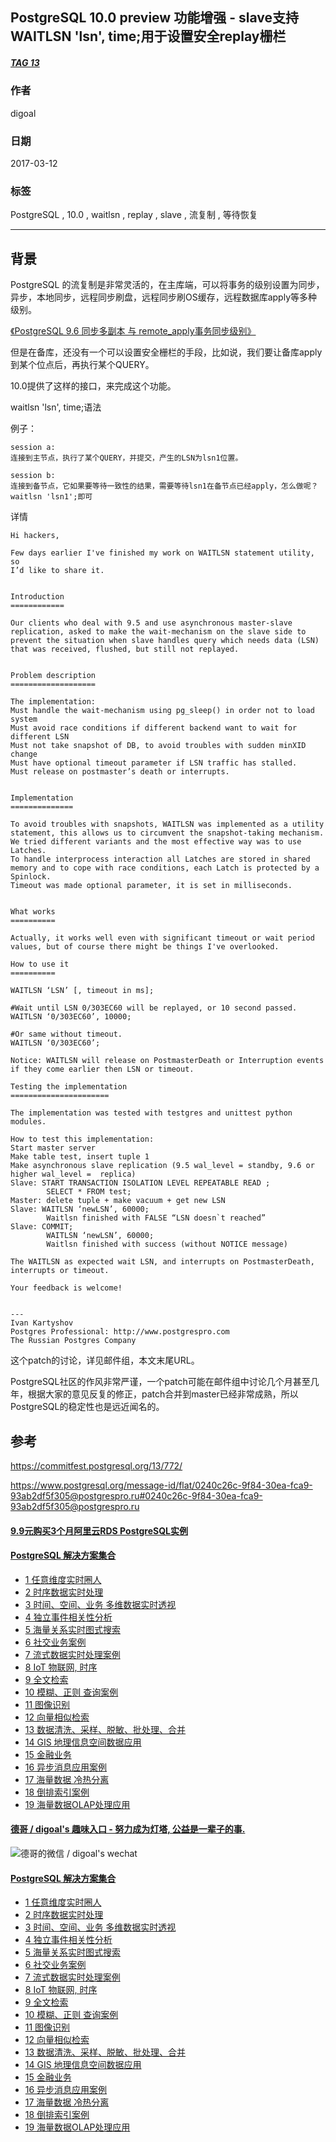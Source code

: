 ## PostgreSQL 10.0 preview 功能增强 - slave支持WAITLSN 'lsn', time;用于设置安全replay栅栏  
##### [TAG 13](../class/13.md)
                                                  
### 作者                                                                                               
digoal                                             
                                                    
### 日期                                               
2017-03-12                                              
                                                
### 标签                                             
PostgreSQL , 10.0 , waitlsn , replay , slave , 流复制 , 等待恢复  
                                                  
----                                            
                                                     
## 背景                           
PostgreSQL 的流复制是非常灵活的，在主库端，可以将事务的级别设置为同步，异步，本地同步，远程同步刷盘，远程同步刷OS缓存，远程数据库apply等多种级别。  
  
[《PostgreSQL 9.6 同步多副本 与 remote_apply事务同步级别》](../201610/20161006_02.md)   
  
但是在备库，还没有一个可以设置安全栅栏的手段，比如说，我们要让备库apply到某个位点后，再执行某个QUERY。  
  
10.0提供了这样的接口，来完成这个功能。  
  
waitlsn 'lsn', time;语法  
  
例子：  
  
```  
session a:   
连接到主节点，执行了某个QUERY，并提交，产生的LSN为lsn1位置。  
  
session b:  
连接到备节点，它如果要等待一致性的结果，需要等待lsn1在备节点已经apply，怎么做呢？  
waitlsn 'lsn1';即可  
```  
  
详情  
  
```  
Hi hackers,  
  
Few days earlier I've finished my work on WAITLSN statement utility, so   
I’d like to share it.  
  
  
Introduction  
============  
  
Our clients who deal with 9.5 and use asynchronous master-slave   
replication, asked to make the wait-mechanism on the slave side to   
prevent the situation when slave handles query which needs data (LSN)   
that was received, flushed, but still not replayed.  
  
  
Problem description  
===================  
  
The implementation:  
Must handle the wait-mechanism using pg_sleep() in order not to load system  
Must avoid race conditions if different backend want to wait for   
different LSN  
Must not take snapshot of DB, to avoid troubles with sudden minXID change  
Must have optional timeout parameter if LSN traffic has stalled.  
Must release on postmaster’s death or interrupts.  
  
  
Implementation  
==============  
  
To avoid troubles with snapshots, WAITLSN was implemented as a utility   
statement, this allows us to circumvent the snapshot-taking mechanism.  
We tried different variants and the most effective way was to use Latches.  
To handle interprocess interaction all Latches are stored in shared   
memory and to cope with race conditions, each Latch is protected by a   
Spinlock.  
Timeout was made optional parameter, it is set in milliseconds.  
  
  
What works  
==========  
  
Actually, it works well even with significant timeout or wait period   
values, but of course there might be things I've overlooked.  
  
How to use it  
==========  
  
WAITLSN ‘LSN’ [, timeout in ms];  
  
#Wait until LSN 0/303EC60 will be replayed, or 10 second passed.  
WAITLSN ‘0/303EC60’, 10000;  
  
#Or same without timeout.  
WAITLSN ‘0/303EC60’;  
  
Notice: WAITLSN will release on PostmasterDeath or Interruption events   
if they come earlier then LSN or timeout.  
  
Testing the implementation  
======================  
  
The implementation was tested with testgres and unittest python modules.  
  
How to test this implementation:  
Start master server  
Make table test, insert tuple 1  
Make asynchronous slave replication (9.5 wal_level = standby, 9.6 or   
higher wal_level =  replica)  
Slave: START TRANSACTION ISOLATION LEVEL REPEATABLE READ ;  
		SELECT * FROM test;  
Master: delete tuple + make vacuum + get new LSN  
Slave: WAITLSN ‘newLSN’, 60000;  
		Waitlsn finished with FALSE “LSN doesn`t reached”  
Slave: COMMIT;  
		WAITLSN ‘newLSN’, 60000;  
		Waitlsn finished with success (without NOTICE message)  
  
The WAITLSN as expected wait LSN, and interrupts on PostmasterDeath,   
interrupts or timeout.  
  
Your feedback is welcome!  
  
  
---  
Ivan Kartyshov  
Postgres Professional: http://www.postgrespro.com  
The Russian Postgres Company  
```  
  
这个patch的讨论，详见邮件组，本文末尾URL。  
  
PostgreSQL社区的作风非常严谨，一个patch可能在邮件组中讨论几个月甚至几年，根据大家的意见反复的修正，patch合并到master已经非常成熟，所以PostgreSQL的稳定性也是远近闻名的。  
  
## 参考  
https://commitfest.postgresql.org/13/772/  
  
https://www.postgresql.org/message-id/flat/0240c26c-9f84-30ea-fca9-93ab2df5f305@postgrespro.ru#0240c26c-9f84-30ea-fca9-93ab2df5f305@postgrespro.ru  
      

  
  
  
  
  
  
  
  
  
  
  
  
  
  
  
  
  
  
  
  
  
  
  
  
  
  
  
  
  
  
  
  
  
  
  
  
  
  
  
  
  
  
  
  
  
#### [9.9元购买3个月阿里云RDS PostgreSQL实例](https://www.aliyun.com/database/postgresqlactivity "57258f76c37864c6e6d23383d05714ea")
  
  
#### [PostgreSQL 解决方案集合](https://yq.aliyun.com/topic/118 "40cff096e9ed7122c512b35d8561d9c8")
- [1 任意维度实时圈人](https://yq.aliyun.com/topic/118 "40cff096e9ed7122c512b35d8561d9c8")
- [2 时序数据实时处理](https://yq.aliyun.com/topic/118 "40cff096e9ed7122c512b35d8561d9c8")
- [3 时间、空间、业务 多维数据实时透视](https://yq.aliyun.com/topic/118 "40cff096e9ed7122c512b35d8561d9c8")
- [4 独立事件相关性分析](https://yq.aliyun.com/topic/118 "40cff096e9ed7122c512b35d8561d9c8")
- [5 海量关系实时图式搜索](https://yq.aliyun.com/topic/118 "40cff096e9ed7122c512b35d8561d9c8")
- [6 社交业务案例](https://yq.aliyun.com/topic/118 "40cff096e9ed7122c512b35d8561d9c8")
- [7 流式数据实时处理案例](https://yq.aliyun.com/topic/118 "40cff096e9ed7122c512b35d8561d9c8")
- [8 IoT 物联网, 时序](https://yq.aliyun.com/topic/118 "40cff096e9ed7122c512b35d8561d9c8")
- [9 全文检索](https://yq.aliyun.com/topic/118 "40cff096e9ed7122c512b35d8561d9c8")
- [10 模糊、正则 查询案例](https://yq.aliyun.com/topic/118 "40cff096e9ed7122c512b35d8561d9c8")
- [11 图像识别](https://yq.aliyun.com/topic/118 "40cff096e9ed7122c512b35d8561d9c8")
- [12 向量相似检索](https://yq.aliyun.com/topic/118 "40cff096e9ed7122c512b35d8561d9c8")
- [13 数据清洗、采样、脱敏、批处理、合并](https://yq.aliyun.com/topic/118 "40cff096e9ed7122c512b35d8561d9c8")
- [14 GIS 地理信息空间数据应用](https://yq.aliyun.com/topic/118 "40cff096e9ed7122c512b35d8561d9c8")
- [15 金融业务](https://yq.aliyun.com/topic/118 "40cff096e9ed7122c512b35d8561d9c8")
- [16 异步消息应用案例](https://yq.aliyun.com/topic/118 "40cff096e9ed7122c512b35d8561d9c8")
- [17 海量数据 冷热分离](https://yq.aliyun.com/topic/118 "40cff096e9ed7122c512b35d8561d9c8")
- [18 倒排索引案例](https://yq.aliyun.com/topic/118 "40cff096e9ed7122c512b35d8561d9c8")
- [19 海量数据OLAP处理应用](https://yq.aliyun.com/topic/118 "40cff096e9ed7122c512b35d8561d9c8")
  
  
#### [德哥 / digoal's 趣味入口 - 努力成为灯塔, 公益是一辈子的事.](https://github.com/digoal/blog/blob/master/README.md "22709685feb7cab07d30f30387f0a9ae")
  
  
![德哥的微信 / digoal's wechat](../pic/digoal_weixin.jpg "f7ad92eeba24523fd47a6e1a0e691b59")
  
  
#### [PostgreSQL 解决方案集合](https://yq.aliyun.com/topic/118 "40cff096e9ed7122c512b35d8561d9c8")
- [1 任意维度实时圈人](https://yq.aliyun.com/topic/118 "40cff096e9ed7122c512b35d8561d9c8")
- [2 时序数据实时处理](https://yq.aliyun.com/topic/118 "40cff096e9ed7122c512b35d8561d9c8")
- [3 时间、空间、业务 多维数据实时透视](https://yq.aliyun.com/topic/118 "40cff096e9ed7122c512b35d8561d9c8")
- [4 独立事件相关性分析](https://yq.aliyun.com/topic/118 "40cff096e9ed7122c512b35d8561d9c8")
- [5 海量关系实时图式搜索](https://yq.aliyun.com/topic/118 "40cff096e9ed7122c512b35d8561d9c8")
- [6 社交业务案例](https://yq.aliyun.com/topic/118 "40cff096e9ed7122c512b35d8561d9c8")
- [7 流式数据实时处理案例](https://yq.aliyun.com/topic/118 "40cff096e9ed7122c512b35d8561d9c8")
- [8 IoT 物联网, 时序](https://yq.aliyun.com/topic/118 "40cff096e9ed7122c512b35d8561d9c8")
- [9 全文检索](https://yq.aliyun.com/topic/118 "40cff096e9ed7122c512b35d8561d9c8")
- [10 模糊、正则 查询案例](https://yq.aliyun.com/topic/118 "40cff096e9ed7122c512b35d8561d9c8")
- [11 图像识别](https://yq.aliyun.com/topic/118 "40cff096e9ed7122c512b35d8561d9c8")
- [12 向量相似检索](https://yq.aliyun.com/topic/118 "40cff096e9ed7122c512b35d8561d9c8")
- [13 数据清洗、采样、脱敏、批处理、合并](https://yq.aliyun.com/topic/118 "40cff096e9ed7122c512b35d8561d9c8")
- [14 GIS 地理信息空间数据应用](https://yq.aliyun.com/topic/118 "40cff096e9ed7122c512b35d8561d9c8")
- [15 金融业务](https://yq.aliyun.com/topic/118 "40cff096e9ed7122c512b35d8561d9c8")
- [16 异步消息应用案例](https://yq.aliyun.com/topic/118 "40cff096e9ed7122c512b35d8561d9c8")
- [17 海量数据 冷热分离](https://yq.aliyun.com/topic/118 "40cff096e9ed7122c512b35d8561d9c8")
- [18 倒排索引案例](https://yq.aliyun.com/topic/118 "40cff096e9ed7122c512b35d8561d9c8")
- [19 海量数据OLAP处理应用](https://yq.aliyun.com/topic/118 "40cff096e9ed7122c512b35d8561d9c8")
  
